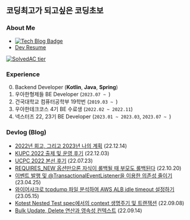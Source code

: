 ## 코딩최고가 되고싶은 코딩초보 
### About Me
- [![Tech Blog Badge](http://img.shields.io/badge/-Tech%20blog-black?style=flat-square&logo=github&link=https://kth990303.tistory.com)](https://kth990303.tistory.com)
- [Dev Resume](https://clean-nutria-44b.notion.site/061c101d456c494092cb2825636b4317)

 [![SolvedAC tier](http://mazassumnida.wtf/api/generate_badge?boj=kth990303)](https://solved.ac/profile/kth990303)
 
### Experience
   0. Backend Developer (**Kotlin**, **Java**, **Spring**)
   1. 우아한형제들 BE Developer (`2023.07 ~ `)
   2. 건국대학교 컴퓨터공학부 19학번 (`2019.03 ~ `)
   3. 우아한테크코스 4기 BE 수료생 (`2022.02 ~ 2022.11`)
   4. 넥스터즈 22, 23기 BE Developer (`2023.01 ~ 2023.03`, `2023.07 ~ `)

### Devlog (Blog)
- [2022년 회고, 그리고 2023년 나의 계획](https://kth990303.tistory.com/404) (22.12.14)
- [KUPC 2022 출제 및 운영 후기](https://kth990303.tistory.com/400) (22.12.03)
- [UCPC 2022 본선 후기](https://kth990303.tistory.com/352) (22.07.23)
- [REQUIRES_NEW 옵션만으론 자식이 롤백될 때 부모도 롤백된다](https://kth990303.tistory.com/387) (22.10.20)
- [이벤트 발행 및 @TransactionalEventListener을 이용한 의존성 줄이기](https://kth990303.tistory.com/441) (23.04.25)
- [와이어샤크로 tcpdump 파일 분석하여 AWS ALB idle timeout 설정하기](https://kth990303.tistory.com/447) (23.05.15)
- [Kotest Nested Test spec에서의 context 생명주기 및 트랜잭션](https://kth990303.tistory.com/374) (22.09.08)
- [Bulk Update, Delete 연산과 영속성 컨텍스트](https://kth990303.tistory.com/377) (22.09.14)

<!--
**kth990303/kth990303** is a ✨ _special_ ✨ repository because its `README.md` (this file) appears on your GitHub profile.

Here are some ideas to get you started:


- 👯 I’m looking to collaborate on ...
- 🤔 I’m looking for help with ...
- 💬 Ask me about ...

- 😄 Pronouns: ...
- ⚡ Fun fact: ...
-->
